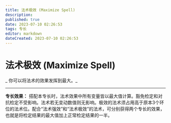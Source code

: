 ```yaml
---
title: 法术极效 (Maximize Spell)
description: 
published: true
date: 2023-07-10 02:26:53
tags: 专长
editor: markdown
dateCreated: 2023-07-10 02:26:53
---
```


# 法术极效 (Maximize Spell)

_ 你可以将法术的效果发挥到最大。_

* * *

**专长效果：**
搭配本专长时，法术效果中所有变量皆以最大值计算。豁免检定和对抗检定不受影响。法术若无变动数值则无影响。极效的法术须占用高于原本3个环位的法术位。配合“法术强效”和“法术极效”的法术，可分别获得两个专长的效果，也就是将检定结果的最大值加上正常检定结果的一半。

